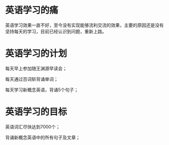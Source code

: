 # 英语学习的痛

英语学习效果一直不好，至今没有实现能够流利交流的效果，主要的原因还是没有坚持每天的学习，目前已经认识到问题，重新上路。

# 英语学习的计划

每天早上参加随王渊源早读会；

每天通过百词斩背诵单词；

每天学习新概念英语，背诵5个句子；


# 英语学习的目标

英语词汇尽快达到7000个；

背诵新概念英语中的所有句子及文章；

